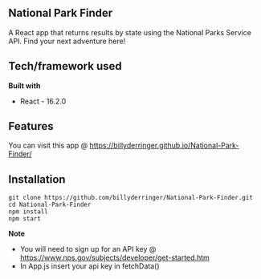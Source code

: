 ## National Park Finder
A React app that returns results by state using the National Parks Service API. Find your
next adventure here! 

## Tech/framework used
<b>Built with</b>
- React - 16.2.0

## Features
You can visit this app @ https://billyderringer.github.io/National-Park-Finder/

## Installation
```
git clone https://github.com/billyderringer/National-Park-Finder.git
cd National-Park-Finder
npm install
npm start
```

<b>Note</b>
- You will need to sign up for an API key @ https://www.nps.gov/subjects/developer/get-started.htm
- In App.js insert your api key in fetchData()